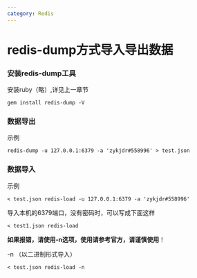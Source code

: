 ```yaml
---
category: Redis
---
```


# redis-dump方式导入导出数据

### 安装redis-dump工具

安装ruby（略）,详见上一章节

```
gem install redis-dump -V
```

### 数据导出

示例

```
redis-dump -u 127.0.0.1:6379 -a 'zykjdr#558996' > test.json
```

### 数据导入

示例

```
< test.json redis-load -u 127.0.0.1:6379 -a 'zykjdr#558996'
```

导入本机的6379端口，没有密码时，可以写成下面这样

```
< test1.json redis-load
```

**如果报错，请使用-n选项，使用请参考官方，请谨慎使用**！

-n （以二进制形式导入）

```
< test.json redis-load -n 
```

